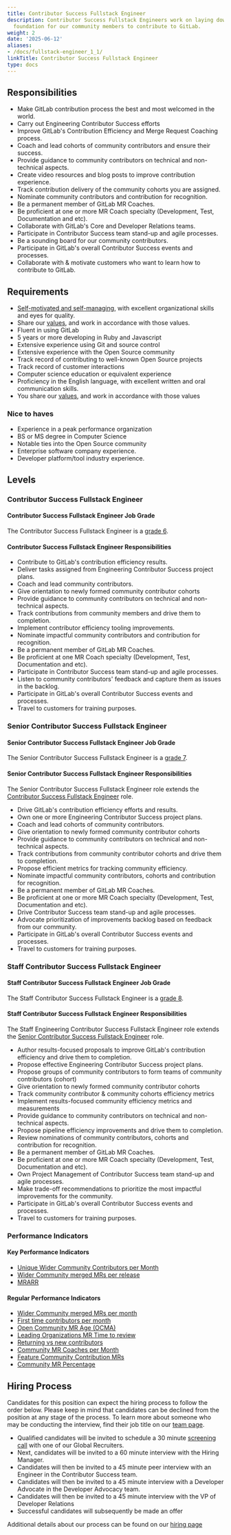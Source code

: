 ```yaml
---
title: Contributor Success Fullstack Engineer
description: Contributor Success Fullstack Engineers work on laying down an efficiency
  foundation for our community members to contribute to GitLab.
weight: 2
date: '2025-06-12'
aliases:
- /docs/fullstack-engineer_1_1/
linkTitle: Contributor Success Fullstack Engineer
type: docs
---
```


## Responsibilities

- Make GitLab contribution process the best and most welcomed in the world.
- Carry out Engineering Contributor Success efforts
- Improve GitLab's Contribution Efficiency and Merge Request Coaching process.
- Coach and lead cohorts of community contributors and ensure their success.
- Provide guidance to community contributors on technical and non-technical aspects.
- Create video resources and blog posts to improve contribution experience.
- Track contribution delivery of the community cohorts you are assigned.
- Nominate community contributors and contribution for recognition.
- Be a permanent member of GitLab MR Coaches.
- Be proficient at one or more MR Coach specialty (Development, Test, Documentation and etc).
- Collaborate with GitLab's Core and Developer Relations teams.
- Participate in Contributor Success team stand-up and agile processes.
- Be a sounding board for our community contributors.
- Participate in GitLab's overall Contributor Success events and processes.
- Collaborate with & motivate customers who want to learn how to contribute to GitLab.

## Requirements

- [Self-motivated and self-managing](/handbook/values/#efficiency), with excellent organizational skills and eyes for quality.
- Share our [values](/handbook/values/), and work in accordance with those values.
- Fluent in using GitLab
- 5 years or more developing in Ruby and Javascript
- Extensive experience using Git and source control
- Extensive experience with the Open Source community
- Track record of contributing to well-known Open Source projects
- Track record of customer interactions
- Computer science education or equivalent experience
- Proficiency in the English language, with excellent written and oral communication skills.
- You share our [values](/handbook/values/), and work in accordance with those values

### Nice to haves

- Experience in a peak performance organization
- BS or MS degree in Computer Science
- Notable ties into the Open Source community
- Enterprise software company experience.
- Developer platform/tool industry experience.

## Levels

### Contributor Success Fullstack Engineer

#### Contributor Success Fullstack Engineer Job Grade

The Contributor Success Fullstack Engineer is a [grade 6](/handbook/total-rewards/compensation/compensation-calculator/#gitlab-job-grades).

#### Contributor Success Fullstack Engineer Responsibilities

- Contribute to GitLab's contribution efficiency results.
- Deliver tasks assigned from Engineering Contributor Success project plans.
- Coach and lead community contributors.
- Give orientation to newly formed community contributor cohorts
- Provide guidance to community contributors on technical and non-technical aspects.
- Track contributions from community members and drive them to completion.
- Implement contributor efficiency tooling improvements.
- Nominate impactful community contributors and contribution for recognition.
- Be a permanent member of GitLab MR Coaches.
- Be proficient at one MR Coach specialty (Development, Test, Documentation and etc).
- Participate in Contributor Success team stand-up and agile processes.
- Listen to community contributors' feedback and capture them as issues in the backlog.
- Participate in GitLab's overall Contributor Success events and processes.
- Travel to customers for training purposes.

### Senior Contributor Success Fullstack Engineer

#### Senior Contributor Success Fullstack Engineer Job Grade

The Senior Contributor Success Fullstack Engineer is a [grade 7](/handbook/total-rewards/compensation/compensation-calculator/#gitlab-job-grades).

#### Senior Contributor Success Fullstack Engineer Responsibilities

The Senior Contributor Success Fullstack Engineer role extends the [Contributor Success Fullstack Engineer](#contributor-success-fullstack-engineer) role.

- Drive GitLab's contribution efficiency efforts and results.
- Own one or more Engineering Contributor Success project plans.
- Coach and lead cohorts of community contributors.
- Give orientation to newly formed community contributor cohorts
- Provide guidance to community contributors on technical and non-technical aspects.
- Track contributions from community contributor cohorts and drive them to completion.
- Propose efficient metrics for tracking community efficiency.
- Nominate impactful community contributors, cohorts and contribution for recognition.
- Be a permanent member of GitLab MR Coaches.
- Be proficient at one or more MR Coach specialty (Development, Test, Documentation and etc).
- Drive Contributor Success team stand-up and agile processes.
- Advocate prioritization of improvements backlog based on feedback from our community.
- Participate in GitLab's overall Contributor Success events and processes.
- Travel to customers for training purposes.

### Staff Contributor Success Fullstack Engineer

#### Staff Contributor Success Fullstack Engineer Job Grade

The Staff Contributor Success Fullstack Engineer is a [grade 8](/handbook/total-rewards/compensation/compensation-calculator/#gitlab-job-grades).

#### Staff Contributor Success Fullstack Engineer Responsibilities

The Staff Engineering Contributor Success Fullstack Engineer role extends the [Senior Contributor Success Fullstack Engineer](#senior-contributor-success-fullstack-engineer) role.

- Author results-focused proposals to improve GitLab's contribution efficiency and drive them to completion.
- Propose effective Engineering Contributor Success project plans.
- Propose groups of community contributors to form teams of community contributors (cohort)
- Give orientation to newly formed community contributor cohorts
- Track community contributor & community cohorts efficiency metrics
- Implement results-focused community efficiency metrics and measurements
- Provide guidance to community contributors on technical and non-technical aspects.
- Propose pipeline efficiency improvements and drive them to completion.
- Review nominations of community contributors, cohorts and contribution for recognition.
- Be a permanent member of GitLab MR Coaches.
- Be proficient at one or more MR Coach specialty (Development, Test, Documentation and etc).
- Own Project Management of Contributor Success team stand-up and agile processes.
- Make trade-off recommendations to prioritize the most impactful improvements for the community.
- Participate in GitLab's overall Contributor Success events and processes.
- Travel to customers for training purposes.

### Performance Indicators

#### Key Performance Indicators

- [Unique Wider Community Contributors per Month](/handbook/marketing/developer-relations/performance-indicators/#unique-wider-community-contributors-per-month)
- [Wider Community merged MRs per release](/handbook/marketing/developer-relations/performance-indicators/#wider-community-merged-mrs-per-release)
- [MRARR](/handbook/marketing/developer-relations/performance-indicators/#mrarr)

#### Regular Performance Indicators

- [Wider Community merged MRs per month](/handbook/marketing/developer-relations/performance-indicators/#wider-community-merged-mrs-per-month)
- [First time contributors per month](/handbook/marketing/developer-relations/performance-indicators/#first-time-contributors-per-month)
- [Open Community MR Age (OCMA)](/handbook/marketing/developer-relations/performance-indicators/#open-community-mr-age)
- [Leading Organizations MR Time to review](/handbook/marketing/developer-relations/performance-indicators/#leading-organizations-mr-time-to-review)
- [Returning vs new contributors](/handbook/marketing/developer-relations/performance-indicators/#returning-vs-new-contributors)
- [Community MR Coaches per Month](/handbook/marketing/developer-relations/performance-indicators/#community-mr-coaches-per-month)
- [Feature Community Contribution MRs](/handbook/marketing/developer-relations/performance-indicators/#feature-community-contribution-mrs)
- [Community MR Percentage](/handbook/marketing/developer-relations/performance-indicators/#community-mr-percentage)

## Hiring Process

Candidates for this position can expect the hiring process to follow the order below. Please keep in mind that candidates can be declined from the position at any stage of the process. To learn more about someone who may be conducting the interview, find their job title on our [team page](/handbook/company/team/).

- Qualified candidates will be invited to schedule a 30 minute [screening call](/handbook/hiring/interviewing/#screening-call) with one of our Global Recruiters.
- Next, candidates will be invited to a 60 minute interview with the Hiring Manager.
- Candidates will then be invited to a 45 minute peer interview with an Engineer in the Contributor Success team.
- Candidates will then be invited to a 45 minute interview with a Developer Advocate in the Developer Advocacy team.
- Candidates will then be invited to a 45 minute interview with the VP of Developer Relations
- Successful candidates will subsequently be made an offer

Additional details about our process can be found on our [hiring page](/handbook/hiring/)
